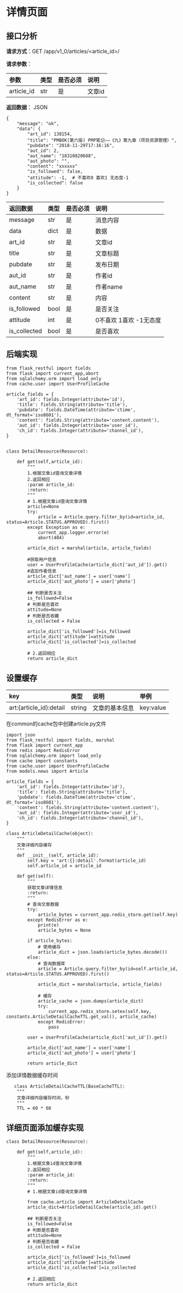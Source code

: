 # 详情页面

## 接口分析

**请求方式**：GET /app/v1\_0/articles/&lt;article\_id&gt;/

**请求参数**：

| 参数 | 类型 | 是否必须 | 说明 |
| :--- | :--- | :--- | :--- |
| article\_id | str | 是 | 文章id |

**返回数据**： JSON

```
{
    "message": "ok",
    "data": {
        "art_id": 138154,
        "title": "PMBOK(第六版) PMP笔记——《九》第九章（项目资源管理）",
        "pubdate": "2018-11-29T17:16:16",
        "aut_id": 2,
        "aut_name": "18310820688",
        "aut_photo": "",
        "content": "xxxxxx"
        "is_followed": false,
        "attitude": -1,  # 不喜欢0 喜欢1 无态度-1  
        "is_collected": false
    }
}
```

| 返回数据 | 类型 | 是否必须 | 说明 |
| :--- | :--- | :--- | :--- |
| message | str | 是 | 消息内容 |
| data | dict | 是 | 数据 |
| art\_id | str | 是 | 文章id |
| title | str | 是 | 文章标题 |
| pubdate | str | 是 | 发布日期 |
| aut\_id | str | 是 | 作者id |
| aut\_name | str | 是 | 作者name |
| content | str | 是 | 内容 |
| is\_followed | bool | 是 | 是否关注 |
| attitude | int | 是 | 0不喜欢 1喜欢 -1无态度 |
| is\_collected | bool | 是 | 是否喜欢 |

## 后端实现

```
from flask_restful import fields
from flask import current_app,abort
from sqlalchemy.orm import load_only
from cache.user import UserProfileCache

article_fields = {
    'art_id': fields.Integer(attribute='id'),
    'title': fields.String(attribute='title'),
    'pubdate': fields.DateTime(attribute='ctime', dt_format='iso8601'),
    'content': fields.String(attribute='content.content'),
    'aut_id': fields.Integer(attribute='user_id'),
    'ch_id': fields.Integer(attribute='channel_id'),
}


class DetailResource(Resource):

    def get(self,article_id):
        """
        1.根据文章id查询文章详情
        2.返回相应
        :param article_id:
        :return:
        """
        # 1.根据文章id查询文章详情
        article=None
        try:
            article = Article.query.filter_by(id=article_id, status=Article.STATUS.APPROVED).first()
        except Exception as e:
            current_app.logger.error(e)
            abort(404)

        article_dict = marshal(article, article_fields)

        #获取用户信息
        user = UserProfileCache(article_dict['aut_id']).get()
        #追加作者信息
        article_dict['aut_name'] = user['name']
        article_dict['aut_photo'] = user['photo']

        ## 判断是否关注
        is_followed=False
        # 判断是否喜欢
        attitude=None
        # 判断是否收藏
        is_collected = False

        article_dict['is_followed']=is_followed
        article_dict['attitude']=attitude
        article_dict['is_collected']=is_collected

        # 2.返回相应
        return article_dict
```

## 设置缓存

| key | 类型 | 说明 | 举例 |
| :--- | :--- | :--- | :--- |
| art:{article\_id}:detail | string | 文章的基本信息 | key:value |

在common的cache包中创建article.py文件

```
import json
from flask_restful import fields, marshal
from flask import current_app
from redis import RedisError
from sqlalchemy.orm import load_only
from cache import constants
from cache.user import UserProfileCache
from models.news import Article

article_fields = {
    'art_id': fields.Integer(attribute='id'),
    'title': fields.String(attribute='title'),
    'pubdate': fields.DateTime(attribute='ctime', dt_format='iso8601'),
    'content': fields.String(attribute='content.content'),
    'aut_id': fields.Integer(attribute='user_id'),
    'ch_id': fields.Integer(attribute='channel_id'),
}

class ArticleDetailCache(object):
    """
    文章详细内容缓存
    """
    def __init__(self, article_id):
        self.key = 'art:{}:detail'.format(article_id)
        self.article_id = article_id

    def get(self):
        """
        获取文章详情信息
        :return:
        """
        # 查询文章数据
        try:
            article_bytes = current_app.redis_store.get(self.key)
        except RedisError as e:
            print(e)
            article_bytes = None

        if article_bytes:
            # 使用缓存
            article_dict = json.loads(article_bytes.decode())
        else:
            # 查询数据库
            article = Article.query.filter_by(id=self.article_id, status=Article.STATUS.APPROVED).first()

            article_dict = marshal(article, article_fields)

            # 缓存
            article_cache = json.dumps(article_dict)
            try:
                current_app.redis_store.setex(self.key, constants.ArticleDetailCacheTTL.get_val(), article_cache)
            except RedisError:
                pass

        user = UserProfileCache(article_dict['aut_id']).get()

        article_dict['aut_name'] = user['name']
        article_dict['aut_photo'] = user['photo']

        return article_dict
```

添加详情数据缓存时间

```
   class ArticleDetailCacheTTL(BaseCacheTTL):
    """
    文章详细内容缓存时间，秒
    """
    TTL = 60 * 60
```

## 详细页面添加缓存实现

```
class DetailResource(Resource):

    def get(self,article_id):
        """
        1.根据文章id查询文章详情
        2.返回相应
        :param article_id:
        :return:
        """
        # 1.根据文章id查询文章详情

        from cache.article import ArticleDetailCache
        article_dict=ArticleDetailCache(article_id).get()

        ## 判断是否关注
        is_followed=False
        # 判断是否喜欢
        attitude=None
        # 判断是否收藏
        is_collected = False

        article_dict['is_followed']=is_followed
        article_dict['attitude']=attitude
        article_dict['is_collected']=is_collected

        # 2.返回相应
        return article_dict
```



